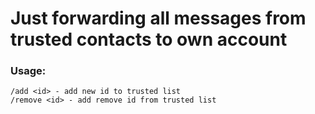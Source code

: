 # Just forwarding all messages from trusted contacts to own account

### __Usage:__

    /add <id> - add new id to trusted list
    /remove <id> - add remove id from trusted list
